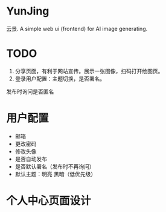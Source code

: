 # YunJing
云景. A simple web ui (frontend) for AI image generating. 



# TODO

1. 分享页面，有利于网站宣传。展示一张图像，扫码打开绘图页。
2. 登录用户配置：主题切换，是否署名。

发布时询问是否匿名

# 用户配置

- 邮箱
- 更改密码
- 修改头像
- 是否自动发布
- 是否默认署名（发布时不再询问）
- 默认主题：明亮 黑暗（低优先级）

# 个人中心页面设计

